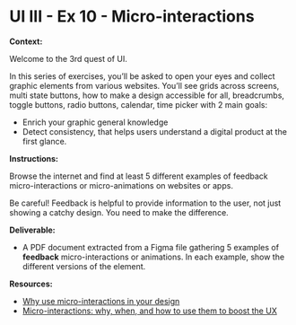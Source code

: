 # UI III - Ex 10 - Micro-interactions

**Context:** 

Welcome to the 3rd quest of UI.

In this series of exercises, you’ll be asked to open your eyes and collect graphic elements from various websites. You’ll see grids across screens, multi state buttons, how to make a design accessible for all, breadcrumbs, toggle buttons, radio buttons, calendar, time picker with 2 main goals: 

- Enrich your graphic general knowledge
- Detect consistency, that helps users understand a digital product at the first glance.

**Instructions:** 

Browse the internet and find at least 5 different examples of feedback micro-interactions or micro-animations on websites or apps. 

Be careful! Feedback is helpful to provide information to the user, not just showing a catchy design. You need to make the difference. 

**Deliverable:**

- A PDF document extracted from a Figma file gathering 5 examples of **feedback** micro-interactions or animations. In each example, show the different versions of the element.

**Resources:**

- [Why use micro-interactions in your design](https://hike.one/update/why-use-micro-animations-in-your-design)
- [Micro-interactions: why, when,  and how to use them to boost the UX](https://uxdesign.cc/micro-interactions-why-when-and-how-to-use-them-to-boost-the-ux-17094b3baaa0)